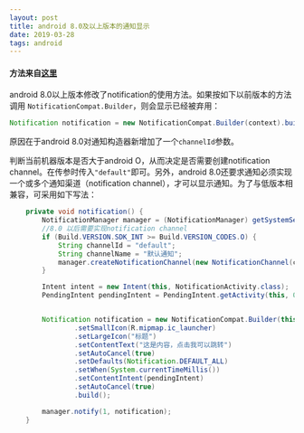 ```yaml
---
layout: post
title: android 8.0及以上版本的通知显示
date: 2019-03-28
tags: android
---
```

#### 方法来自[这里](https://blog.csdn.net/Mr_Leixiansheng/article/details/84942589)
<!-- more -->

android 8.0以上版本修改了notification的使用方法。如果按如下以前版本的方法调用 `NotificationCompat.Builder`，则会显示已经被弃用：
```java
Notification notification = new NotificationCompat.Builder(context).build();
```
原因在于android 8.0对通知构造器新增加了一个`channelId`参数。

判断当前机器版本是否大于android O，从而决定是否需要创建notification channel。在传参时传入`"default"`即可。另外，android 8.0还要求通知必须实现一个或多个通知渠道（notification channel），才可以显示通知。为了与低版本相兼容，可采用如下写法：
```java
    private void notification() {
        NotificationManager manager = (NotificationManager) getSystemService(NOTIFICATION_SERVICE);
        //8.0 以后需要实现notification channel
        if (Build.VERSION.SDK_INT >= Build.VERSION_CODES.O) {
            String channelId = "default";
            String channelName = "默认通知";
            manager.createNotificationChannel(new NotificationChannel(channelId, channelName, NotificationManager.IMPORTANCE_HIGH));
        }

        Intent intent = new Intent(this, NotificationActivity.class);
        PendingIntent pendingIntent = PendingIntent.getActivity(this, 0, intent, 0);


        Notification notification = new NotificationCompat.Builder(this, "default") //此处传入channelId参数"default"
                .setSmallIcon(R.mipmap.ic_launcher)
                .setLargeIcon("标题")
                .setContentText("这是内容，点击我可以跳转")
                .setAutoCancel(true)
                .setDefaults(Notification.DEFAULT_ALL)
                .setWhen(System.currentTimeMillis())
                .setContentIntent(pendingIntent)
                .setAutoCancel(true)
                .build();

        manager.notify(1, notification);
    }
```
